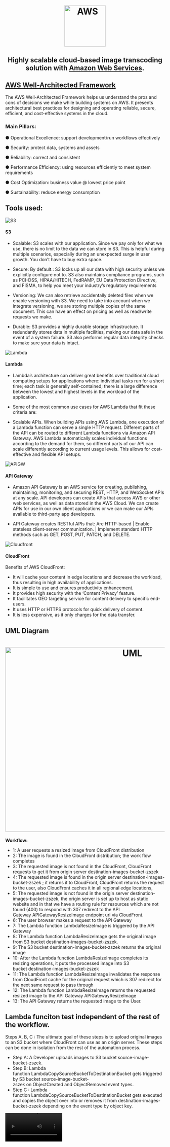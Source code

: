 <h1 align="center"><img src="/assets/aws.png" alt="AWS" width=130 height=130></h1>

<h2 align="center">Highly scalable cloud-based image transcoding solution with <a href="https://aws.amazon.com/" target="_blank">Amazon Web Services</a>.</h2>

## [AWS Well-Architected Framework](https://docs.aws.amazon.com/wellarchitected/latest/framework/welcome.html)

The AWS Well-Architected Framework helps us understand the pros and cons of decisions we make while building systems on AWS. It presents architectural best practices for designing and operating reliable, secure, efficient, and cost-effective systems in the cloud.

### Main Pillars:

● Operational Excellence: support development/run workflows effectively 

● Security: protect data, systems and assets

● Reliability: correct and consistent

● Performance Efficiency: using resources efficiently to meet system requirements

● Cost Optimization: business value @ lowest price point

● Sustainability: reduce energy consumption

## Tools used:
![S3](/assets/s3.png)
#### S3
- Scalable: S3 scales with our application. Since we pay only for what we use, there is no limit to the data we can store in S3.
This is helpful during multiple scenarios, especially during an unexpected surge in user growth. You don’t have to buy extra space. 

- Secure: By default.: S3 locks up all our data with high security unless we explicitly configure not to. S3 also maintains compliance programs, such as PCI-DSS, HIPAA/HITECH, FedRAMP, EU Data Protection Directive, and FISMA, to help you meet your industry’s regulatory requirements

- Versioning: We can also retrieve accidentally deleted files when we enable versioning with S3. We need to take into account when we integrate versioning, we are storing multiple copies of the same document. This can have an effect on pricing as well as read/write requests we make.

- Durable: S3 provides a highly durable storage infrastructure. It redundantly stores data in multiple facilities, making our data safe in the event of a system failure. S3 also performs regular data integrity checks to make sure your data is intact.

![Lambda](/assets/aws-lambda.png)
#### Lambda
- Lambda’s architecture can deliver great benefits over traditional cloud computing setups for applications where: individual tasks run for a short time;
each task is generally self-contained; there is a large difference between the lowest and highest levels in the workload of the application.

- Some of the most common use cases for AWS Lambda that fit these criteria are: 
- Scalable APIs. When building APIs using AWS Lambda, one execution of a Lambda function can serve a single HTTP request. Different parts of the API can be routed to different Lambda functions via Amazon API Gateway. AWS Lambda automatically scales individual functions according to the demand for them, so different parts of our API can scale differently according to current usage levels. This allows for cost-effective and flexible API setups.

![APIGW](/assets/api-gw.png)
#### API Gateway
- Amazon API Gateway is an AWS service for creating, publishing, maintaining, monitoring, and securing REST, HTTP, and WebSocket APIs at any scale. API developers can create APIs that access AWS or other web services, as well as data stored in the AWS Cloud. We can create APIs for use in our own client applications or we can make our APIs available to third-party app developers. 

- API Gateway creates RESTful APIs that: Are HTTP-based | Enable stateless client-server communication. | Implement standard HTTP methods such as GET, POST, PUT, PATCH, and DELETE.

![Cloudfront](/assets/cf.png)
#### CloudFront
Benefits of AWS CloudFront:
- It will cache your content in edge locations and decrease the workload, thus resulting in high availability of applications.
- It is simple to use and ensures productivity enhancement.
- It provides high security with the ‘Content Privacy’ feature.
- It facilitates GEO targeting service for content delivery to specific end-users.
- It uses HTTP or HTTPS protocols for quick delivery of content.
- It is less expensive, as it only charges for the data transfer.

## UML Diagram

<h1 align="center"><img src="/assets/UML.jpg" alt="UML" width=787 height=582></h1>

**Workflow:**
- 1: A user requests a resized image from CloudFront distribution
- 2: The image is found in the CloudFront distribution; the work flow completes
- 3: The requested image is not found in the CloudFront, CloudFront requests to get it from origin server destination-images-bucket-zszek
- 4: The requested image is found in the origin server destination-images-bucket-zszek ; it returns it to CloudFront, CloudFront returns the request to the user, also CloudFront caches it in all regional edge locations,
- 5: The requested image is not found in the origin server destination-images-bucket-zszek, the origin server is set up to host as static website and in that we have a routing rule for resources which are not found (400) to respond with 307 redirect to the API Gateway APIGatewayResizeImage endpoint url via CloudFront.
- 6: The user browser makes a request to the API Gateway
- 7: The Lambda function LambdaResizeImage is triggered by the API Gateway
- 8: The Lambda function LambdaResizeImage gets the original image from S3 bucket destination-images-bucket-zszek.
- 9: The S3 bucket destination-images-bucket-zszek returns the original image
- 10: After the Lambda function LambdaResizeImage completes its resizing operations, it puts the processed image into S3 bucket destination-images-bucket-zszek
- 11: The Lambda function LambdaResizeImage invalidates the response from CloudFront cache for the original request which is 307 redirect for the next same request to pass through
- 12: The Lambda function LambdaResizeImage returns the requested resized image to the API Gateway APIGatewayResizeImage
- 13: The API Gateway returns the requested image to the User.

## Lambda funciton test independent of the rest of the workflow.

Steps A, B, C : The ultimate goal of these steps is to upload original images to an S3 bucket where CloudFront can use as an origin server. These steps can be done in isolation from the rest of the automation process.

- Step A: A Developer uploads images to S3 bucket source-image-bucket-zszek.
- Step B: Lambda function LambdaCopySourceBucketToDestinationBucket gets triggered by S3 bucket source-image-bucket-zszek on ObjectCreated and ObjectRemoved event types.
- Step C : Lambda function LambdaCopySourceBucketToDestinationBucket gets executed and copies the object over into or removes it from destination-images-bucket-zszek depending on the event type by object key.

<video src="(https://github.com/zoltanszekely21/cloud_image_transcoder/blob/main/assets/source-to-dest.mp4)" width=180/>

I used the s3 console by going into the source bucket and creating an img folder, and then inside the img folder, I upload an image and see if it makes it to the destination folder; similarly the image can be removed from the source bucket and will be removed from the destination bucket as well.




